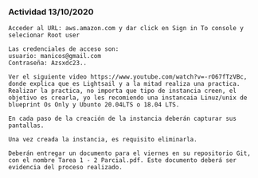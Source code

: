 ### Actividad 13/10/2020 ###

	Acceder al URL: aws.amazon.com y dar click en Sign in To console y selecionar Root user

	Las credenciales de acceso son:
	usuario: manicos@gmail.com
	Contraseña: Azsxdc23..

	Ver el siguiente video https://www.youtube.com/watch?v=-rO67fTzVBc, donde explica que es Lightsail y a la mitad realiza una practica. Realizar la practica, no importa que tipo de instancia creen, el objetivo es crearla, yo les recomiendo una instancaia Linuz/unix de blueprint Os Only y Ubunto 20.04LTS o 18.04 LTS.

	En cada paso de la creación de la instancia deberán capturar sus pantallas.

	Una vez creada la instancia, es requisito eliminarla.

	Deberán entregar un documento para el viernes en su repositorio Git, con el nombre Tarea 1 - 2 Parcial.pdf. Este documento deberá ser evidencia del proceso realizado.

	

